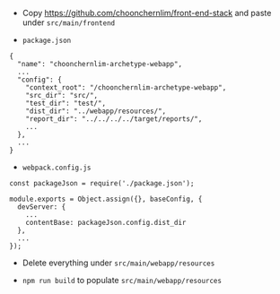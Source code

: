 
* Copy https://github.com/choonchernlim/front-end-stack and paste under `src/main/frontend`

* `package.json`

```
{
  "name": "choonchernlim-archetype-webapp",
  ...
  "config": {
    "context_root": "/choonchernlim-archetype-webapp",
    "src_dir": "src/",
    "test_dir": "test/",
    "dist_dir": "../webapp/resources/",
    "report_dir": "../../../../target/reports/",
    ...
  },
  ...
}
```

* `webpack.config.js`

```
const packageJson = require('./package.json');

module.exports = Object.assign({}, baseConfig, {
  devServer: {
    ...
    contentBase: packageJson.config.dist_dir
  },
  ...
});
```

* Delete everything under `src/main/webapp/resources`

* `npm run build` to populate `src/main/webapp/resources`

